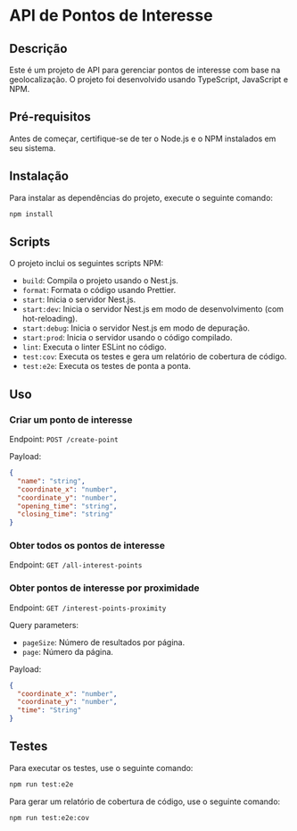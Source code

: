 # API de Pontos de Interesse

## Descrição

Este é um projeto de API para gerenciar pontos de interesse com base na geolocalização. O projeto foi desenvolvido usando TypeScript, JavaScript e NPM.

## Pré-requisitos

Antes de começar, certifique-se de ter o Node.js e o NPM instalados em seu sistema.

## Instalação

Para instalar as dependências do projeto, execute o seguinte comando:

```bash
npm install
```

## Scripts

O projeto inclui os seguintes scripts NPM:

- `build`: Compila o projeto usando o Nest.js.
- `format`: Formata o código usando Prettier.
- `start`: Inicia o servidor Nest.js.
- `start:dev`: Inicia o servidor Nest.js em modo de desenvolvimento (com hot-reloading).
- `start:debug`: Inicia o servidor Nest.js em modo de depuração.
- `start:prod`: Inicia o servidor usando o código compilado.
- `lint`: Executa o linter ESLint no código.
- `test:cov`: Executa os testes e gera um relatório de cobertura de código.
- `test:e2e`: Executa os testes de ponta a ponta.

## Uso

### Criar um ponto de interesse

Endpoint: `POST /create-point`

Payload:

```json
{
  "name": "string",
  "coordinate_x": "number",
  "coordinate_y": "number",
  "opening_time": "string",
  "closing_time": "string"
}
```

### Obter todos os pontos de interesse

Endpoint: `GET /all-interest-points`

### Obter pontos de interesse por proximidade

Endpoint: `GET /interest-points-proximity`

Query parameters:

- `pageSize`: Número de resultados por página.
- `page`: Número da página.

Payload:

```json
{
  "coordinate_x": "number",
  "coordinate_y": "number",
  "time": "String"
}
```

## Testes

Para executar os testes, use o seguinte comando:

```bash
npm run test:e2e
```

Para gerar um relatório de cobertura de código, use o seguinte comando:

```bash
npm run test:e2e:cov
```
